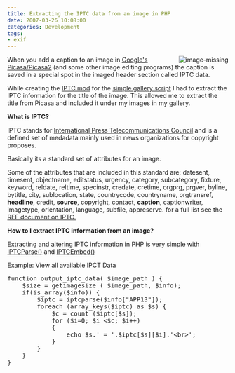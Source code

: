 ```yaml
---
title: Extracting the IPTC data from an image in PHP
date: 2007-03-26 10:08:00
categories: Development
tags: 
- exif
---
```


<p align="left"><img src="/public/uploads/2007/03/image-missing.png" alt="image-missing" align="right" />When you add a caption to an image in <a href="http://picasa.google.com/">Google's Picasa/Picasa2</a> (and some other image editing programs) the caption is saved in a special spot in the imaged header section called IPTC data.</p>
While creating the <a href="http://www.abluestar.com/utilities/ephpg_iptc/">IPTC mod</a> for the <a href="/photo-gallery-that-does-not-require-a-mysql-database/">simple gallery script</a> I had to extract the IPTC information for the title of the image. This allowed me to extract the title from Picasa and included it under my images in my gallery.

<strong>What is IPTC?</strong>

IPTC stands for <a href="http://www.iptc.org/">International Press Telecommunications Council</a> and is a defined set of medadata mainly used in news organizations for copyright proposes.

Basically its a standard set of attributes for an image.

Some of the attributes that are included in this standard are; datesent, timesent, objectname, editstatus, urgency, category, subcategory, fixture, keyword, reldate, reltime, specinstr, credate, cretime, orgprg, prgver, byline, bytitle, city, sublocation, state, countrycode, countryname, orgtransref, <strong>headline</strong>, credit, <strong>source</strong>, copyright, contact, <strong>caption</strong>, captionwriter, imagetype, orientation, language, subfile, appreserve. for a full list see the <a href="http://www.iptc.org/IPTC7901/">REF document on IPTC.</a>

<strong>How to I extract IPTC information from an image?</strong>

Extracting and altering IPTC information in PHP is very simple with <a href="http://se2.php.net/manual/en/function.iptcparse.php">IPTCParse()</a> and <a href="http://se2.php.net/manual/en/function.iptcembed.php">IPTCEmbed()</a>

Example: View all available IPCT Data
<pre>function output_iptc_data( $image_path ) {
    $size = getimagesize ( $image_path, $info);
    if(is_array($info)) {
        $iptc = iptcparse($info["APP13"]);
        foreach (array_keys($iptc) as $s) {
            $c = count ($iptc[$s]);
            for ($i=0; $i &lt;$c; $i++)
            {
                echo $s.' = '.$iptc[$s][$i].'&lt;br&gt;';
            }
        }
    }
}</pre>
